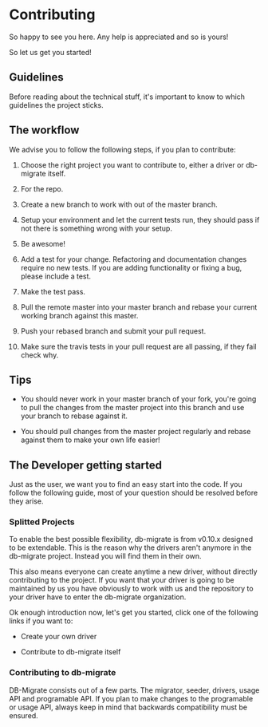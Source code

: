 # Contributing

So happy to see you here. Any help is appreciated and so is yours!

So let us get you started!

## Guidelines

Before reading about the technical stuff, it's important to know to which
guidelines the project sticks.

## The workflow

We advise you to follow the following steps, if you plan to contribute:

1. Choose the right project you want to contribute to, either a driver or
db-migrate itself.

2. For the repo.

3. Create a new branch to work with out of the master branch.

4. Setup your environment and let the current tests run, they should pass
if not there is something wrong with your setup.

5. Be awesome!

6. Add a test for your change. Refactoring and documentation changes require no new tests. If you are adding functionality or fixing a bug, please include a test.

7. Make the test pass.

8. Pull the remote master into your master branch and rebase
your current working branch against this master.

9. Push your rebased branch and submit your pull request.

10. Make sure the travis tests in your pull request are all passing, if they
fail check why.

## Tips

 * You should never work in your master branch of your fork, you're going to
pull the changes from the master project into this branch and use your
branch to rebase against it.

 * You should pull changes from the master project regularly and rebase against
them to make your own life easier!

## The Developer getting started

Just as the user, we want you to find an easy start into the code. If you
follow the following guide, most of your question should be resolved before
they arise.

### Splitted Projects

To enable the best possible flexibility, db-migrate is from v0.10.x designed
to be extendable. This is the reason why the drivers aren't anymore in the
db-migrate project. Instead you will find them in their own.

This also means everyone can create anytime a new driver, without directly
contributing to the project. If you want that your driver is going to be
maintained by us you have obviously to work with us and the repository to your
driver have to enter the db-migrate organization.

Ok enough introduction now, let's get you started, click one of the following
links if you want to:

  * Create your own driver

  * Contribute to db-migrate itself


### Contributing to db-migrate

DB-Migrate consists out of a few parts. The migrator, seeder, drivers, usage 
API and programable API.
If you plan to make changes to the programable or usage API, always keep in
mind that backwards compatibility must be ensured.
